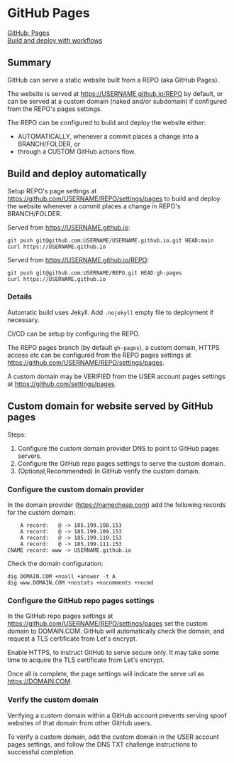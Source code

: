 # GitHub Pages

[GitHub: Pages](https://pages.github.com)  
[Build and deploy with workflows](./workflows.md)  

## Summary
GitHub can serve a static website built from a REPO (aka GitHub Pages).

The website is served at https://USERNAME.github.io/REPO by default, or can be served at a custom domain (naked and/or subdomain) if configured from the REPO's pages settings.

The REPO can be configured to build and deploy the website either:
- AUTOMATICALLY, whenever a commit places a change into a BRANCH/FOLDER, or
- through a CUSTOM GitHub actions flow.


## Build and deploy automatically
Setup REPO's page settings at https://github.com/USERNAME/REPO/settings/pages to build and deploy the website whenever a commit places a change in REPO's BRANCH/FOLDER.

Served from https://USERNAME.github.io:
```
git push git@github.com:USERNAME/USERNAME.github.io.git HEAD:main
curl https://USERNAME.github.io
```

Served from https://USERNAME.github.io/REPO:
```
git push git@github.com:USERNAME/REPO.git HEAD:gh-pages
curl https://USERNAME.github.io
```

### Details
Automatic build uses Jekyll. Add `.nojekyll` empty file to deployment if necessary.

CI/CD can be setup by configuring the REPO.

The REPO pages branch (by default `gh-pages`), a custom domain, HTTPS access etc can be configured from the REPO pages settings at https://github.com/USERNAME/REPO/settings/pages.

A custom domain may be VERIFIED from the USER account pages settings at https://github.com/settings/pages.


## Custom domain for website served by GitHub pages
Steps:
1. Configure the custom domain provider DNS to point to GitHub pages servers.
2. Configure the GitHub repo pages settings to serve the custom domain.
3. (Optional,Recommended) In GitHub verify the custom domain.

### Configure the custom domain provider
In the domain provider (https://namecheap.com) add the following records for the custom domain:
```
    A record:   @ -> 185.199.108.153
    A record:   @ -> 185.199.109.153
    A record:   @ -> 185.199.110.153
    A record:   @ -> 185.199.111.153
CNAME record: www -> USERNAME.github.io
```
Check the domain configuration:
```
dig DOMAIN.COM +noall +answer -t A
dig www.DOMAIN.COM +nostats +nocomments +nocmd
```
### Configure the GitHub repo pages settings
In the GitHub repo pages settings at https://github.com/USERNAME/REPO/settings/pages set the custom domain to DOMAIN.COM.  GitHub will automatically check the domain, and request a TLS certificate from Let's encrypt.

Enable HTTPS, to instruct GitHub to serve secure only. It may take some time to acquire the TLS certificate from Let's encrypt.

Once all is complete, the page settings will indicate the serve url as https://DOMAIN.COM.

### Verify the custom domain
Verifying a custom domain within a GitHub account prevents serving spoof websites of that domain from other GitHub users.

To verify a custom domain, add the custom domain in the USER account pages settings, and follow the DNS TXT challenge instructions to successful completion.
